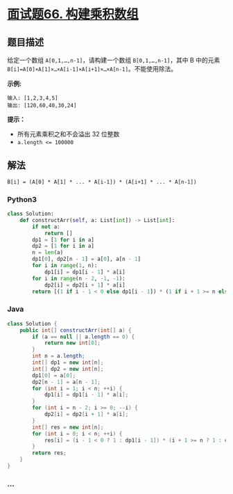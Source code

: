# [面试题66. 构建乘积数组](https://leetcode-cn.com/problems/gou-jian-cheng-ji-shu-zu-lcof/)

## 题目描述
<!-- 这里写题目描述 -->

给定一个数组 `A[0,1,…,n-1]`，请构建一个数组 `B[0,1,…,n-1]`，其中 B 中的元素 `B[i]=A[0]×A[1]×…×A[i-1]×A[i+1]×…×A[n-1]`。不能使用除法。

**示例:**

```
输入: [1,2,3,4,5]
输出: [120,60,40,30,24]
```

**提示：**

- 所有元素乘积之和不会溢出 32 位整数
- `a.length <= 100000`


## 解法
<!-- 这里可写通用的实现逻辑 -->
`B[i] = (A[0] * A[1] * ... * A[i-1]) * (A[i+1] * ... * A[n-1])`

### Python3
<!-- 这里可写当前语言的特殊实现逻辑 -->

```python
class Solution:
    def constructArr(self, a: List[int]) -> List[int]:
        if not a:
            return []
        dp1 = [1 for i in a]
        dp2 = [1 for i in a]
        n = len(a)
        dp1[0], dp2[n - 1] = a[0], a[n - 1]
        for i in range(1, n):
            dp1[i] = dp1[i - 1] * a[i]
        for i in range(n - 2, -1, -1):
            dp2[i] = dp2[i + 1] * a[i]
        return [(1 if i - 1 < 0 else dp1[i - 1]) * (1 if i + 1 >= n else dp2[i + 1]) for i in range(0, n)]
```

### Java
<!-- 这里可写当前语言的特殊实现逻辑 -->

```java
class Solution {
    public int[] constructArr(int[] a) {
        if (a == null || a.length == 0) {
            return new int[0];
        }
        int n = a.length;
        int[] dp1 = new int[n];
        int[] dp2 = new int[n];
        dp1[0] = a[0];
        dp2[n - 1] = a[n - 1];
        for (int i = 1; i < n; ++i) {
            dp1[i] = dp1[i - 1] * a[i];
        }
        for (int i = n - 2; i >= 0; --i) {
            dp2[i] = dp2[i + 1] * a[i];
        }
        int[] res = new int[n];
        for (int i = 0; i < n; ++i) {
            res[i] = (i - 1 < 0 ? 1 : dp1[i - 1]) * (i + 1 >= n ? 1 : dp2[i + 1]);
        }
        return res;
    }
}
```

### ...
```

```
